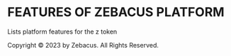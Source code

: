 # FEATURES OF ZEBACUS PLATFORM

Lists platform features for the z token



Copyright © 2023 by Zebacus. All Rights Reserved.
